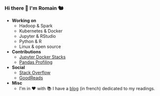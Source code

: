 ### Hi there 👋 I'm **Romain** :chipmunk:

* **Working on**
  * Hadoop & Spark
  * Kubernetes & Docker
  * Jupyter & RStudio
  * Python & R
  * Linux & open source
* **Contributions**
  * [Jupyter Docker Stacks](https://github.com/jupyter/docker-stacks)
  * [Pandas Profiling](https://github.com/pandas-profiling/pandas-profiling)
* **Social**
  * [Stack Overflow](https://stackoverflow.com/users/4413446/romain)
  * [GoodReads](https://www.goodreads.com/user/show/3079764-romain)
* **Misc**
  * I'm in :heart: with :books: I have a [blog](https://aubonroman.com) (in french) dedicated to my readings.
